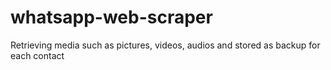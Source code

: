 # whatsapp-web-scraper
 Retrieving media such as pictures, videos, audios and stored as backup for each contact
